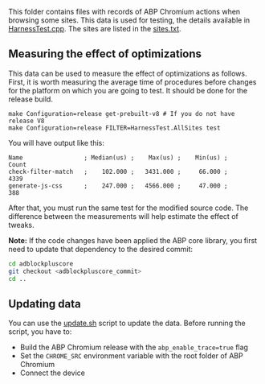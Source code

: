 This folder contains files with records of ABP Chromium actions when browsing some sites. This data is used for testing, the details available in [HarnessTest.cpp](../test/HarnessTest.cpp). The sites are listed in the [sites.txt](sites.txt).

## Measuring the effect of optimizations

This data can be used to measure the effect of optimizations as follows. First, it is worth measuring the average time of procedures before changes for the platform on which you are going to test. It should be done for the release build.

```
make Configuration=release get-prebuilt-v8 # If you do not have release V8
make Configuration=release FILTER=HarnessTest.AllSites test
```

You will have output like this:

```
Name                 ; Median(us) ;    Max(us) ;    Min(us) ;      Count
check-filter-match   ;    102.000 ;   3431.000 ;     66.000 ;       4339
generate-js-css      ;    247.000 ;   4566.000 ;     47.000 ;        388
```

After that, you must run the same test for the modified source code. The difference between the measurements will help estimate the effect of tweaks.

**Note:** If the code changes have been applied the ABP core library, you first need to update that dependency to the desired commit:

```bash
cd adblockpluscore
git checkout <adblockpluscore_commit>
cd ..
```

## Updating data

You can use the [update.sh](update.sh) script to update the data. Before running the script, you have to:

* Build the ABP Chromium release with the `abp_enable_trace=true` flag
* Set the `CHROME_SRC` environment variable with the root folder of ABP Chromium
* Connect the device

